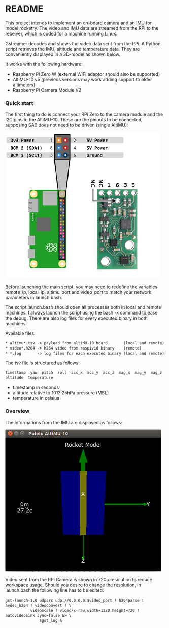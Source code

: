 # README #

This project intends to implement an on-board camera and an IMU for model rocketry. The video and
IMU data are streamed from the RPi to the receiver, which is coded for a machine running Linux.

Gstreamer decodes and shows the video data sent from the RPi. A Python script retrieves the IMU,
altitude and temperature data. They are conveniently displayed in a 3D-model as shown below.

It works with the following hardware:

* Raspberry Pi Zero W (external WiFi adaptor should also be supported)
* AltiMU-10 v5 (previous versions may work adding support to older altimeters)
* Raspberry Pi Camera Module V2

### Quick start ###

The first thing to do is connect your RPi Zero to the camera module and the I2C pins to the AltiMU-10.
These are the pinouts to be connected, supposing SA0 does not need to be driven (single AltiMU):

![](image/rpi_altimu.png)

Before launching the main script, you may need to redefine the variables remote_ip, local_ip,
altimu_port and video_port to match your network parameters in launch.bash.

The script launch.bash should open all processes both in local and remote machines. I always launch
the script using the bash -x command to ease the debug. There are also log files for every
executed binary in both machines.

Available files:

```
* altimu*.tsv -> payload from altiMU-10 board       (local and remote)
* video*.h264 -> h264 video from raspivid binary    (remote)
* *.log       -> log files for each executed binary (local and remote)
```

The tsv file is structured as follows:

```
timestamp  yaw  pitch  roll  acc_x  acc_y  acc_z  mag_x  mag_y  mag_z  altitude  temperature
```

* timestamp in seconds
* altitude relative to 1013.25hPa pressure (MSL)
* temperature in celsius

### Overview ###

The informations from the IMU are displayed as follows:

![](image/altimu_gui.png)

Video sent from the RPi Camera is shown in 720p resolution to reduce workspace usage.
Should you desire to change the resolution, in launch.bash the following line has to be edited:

```
gst-launch-1.0 udpsrc udp://0.0.0.0:$video_port ! h264parse ! avdec_h264 ! videoconvert ! \
	       videoscale ! video/x-raw,width=1280,height=720 ! autovideosink sync=false &> \
               $gst_log &
```